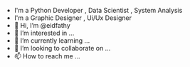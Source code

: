 - I'm a Python Developer , Data Scientist , System Analysis
- I'm a Graphic Designer , Ui/Ux Designer 
- 👋 Hi, I’m @eidfathy
- 👀 I’m interested in ...
- 🌱 I’m currently learning ...
- 💞️ I’m looking to collaborate on ...
- 📫 How to reach me ...

<!---
eidfathy/eidfathy is a ✨ special ✨ repository because its `README.md` (this file) appears on your GitHub profile.
You can click the Preview link to take a look at your changes.
--->
